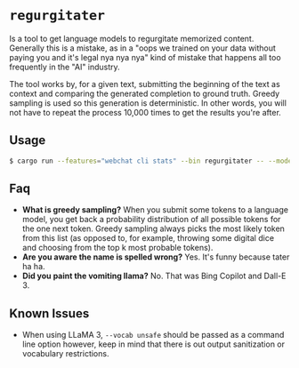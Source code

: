 # `regurgitater`

Is a tool to get language models to regurgitate memorized content. Generally this is a mistake, as in a "oops we trained on your data without paying you and it's legal nya nya nya" kind of mistake that happens all too frequently in the "AI" industry.

The tool works by, for a given text, submitting the beginning of the text as context and comparing the generated completion to ground truth. Greedy sampling is used so this generation is deterministic. In other words, you will not have to repeat the process 10,000 times to get the results you're after.

## Usage

```bash
$ cargo run --features="webchat cli stats" --bin regurgitater -- --model ~/models/llama/70b/llama-2-70b.Q6_K.gguf
```

## Faq

- **What is greedy sampling?** When you submit some tokens to a language model, you get back a probability distribution of all possible tokens for the one next token. Greedy sampling always picks the most likely token from this list (as opposed to, for example, throwing some digital dice and choosing from the top k most probable tokens).
- **Are you aware the name is spelled wrong?** Yes. It's funny because tater ha ha.
- **Did you paint the vomiting llama?** No. That was Bing Copilot and Dall-E 3.

## Known Issues

- When using LLaMA 3, `--vocab unsafe` should be passed as a command line option
  however, keep in mind that there is out output sanitization or vocabulary
  restrictions.

